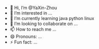 - 👋 Hi, I’m @YaXin-Zhou
- 👀 I’m interested in ...
- 🌱 I’m currently learning java python linux 
- 💞️ I’m looking to collaborate on ...
- 📫 How to reach me ...
- 😄 Pronouns: ...
- ⚡ Fun fact: ...

<!---
YaXin-Zhou/YaXin-Zhou is a ✨ special ✨ repository because its `README.md` (this file) appears on your GitHub profile.
You can click the Preview link to take a look at your changes.
--->
